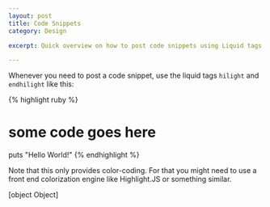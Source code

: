 ```yaml
---
layout: post
title: Code Snippets
category: Design

excerpt: Quick overview on how to post code snippets using Liquid tags and how to escape or not escape markdown and HTML in your blog entries. 

---
```


Whenever you need to post a code snippet, use the liquid tags `hilight` and `endhilight` like this:

{% highlight ruby %}
# some code goes here
puts "Hello World!"
{% endhighlight %}

Note that this only provides color-coding. For that you might need to use a front end colorization engine like Highlight.JS or something similar.

[object Object]